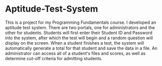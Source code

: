 # Aptitude-Test-System

This is a project for my Programming Fundamentals course. I developed an aptitude test system. There are two portals, one for administrators and the other for students. Students will first enter their Student ID and Password into the system, after which the test will begin and a random question will display on the screen. When a student finishes a test, the system will automatically generate a total for that student and save the data in a file. An administrator can access all of a student's files and scores, as well as determine cut-off criteria for admitting students.
